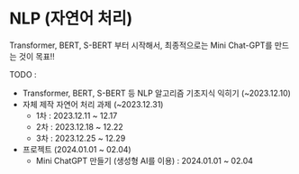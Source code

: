 # NLP (자연어 처리)

Transformer, BERT, S-BERT 부터 시작해서, 최종적으로는 Mini Chat-GPT를 만드는 것이 목표!!

TODO :
* Transformer, BERT, S-BERT 등 NLP 알고리즘 기초지식 익히기 (~2023.12.10)
* 자체 제작 자연어 처리 과제 (~2023.12.31)
  * 1차 : 2023.12.11 ~ 12.17
  * 2차 : 2023.12.18 ~ 12.22
  * 3차 : 2023.12.25 ~ 12.29
* 프로젝트 (2024.01.01 ~ 02.04)
  * Mini ChatGPT 만들기 (생성형 AI를 이용) : 2024.01.01 ~ 02.04